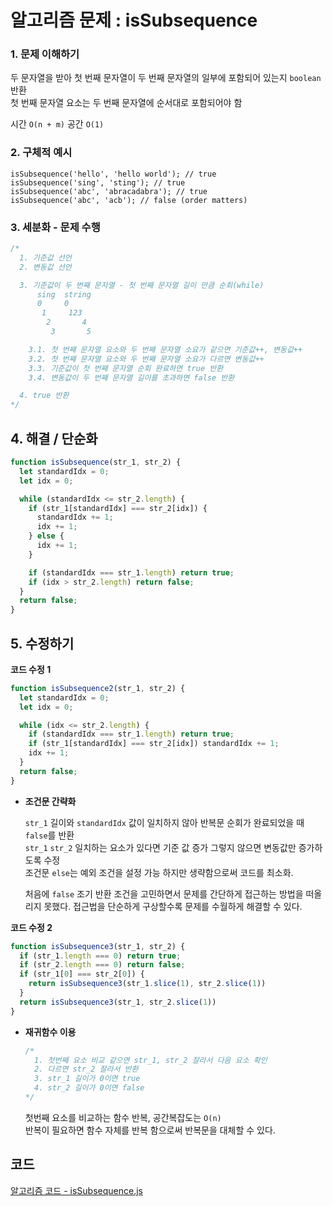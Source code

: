 # 알고리즘 문제 : isSubsequence

### 1. 문제 이해하기
두 문자열을 받아 첫 번째 문자열이 두 번째 문자열의 일부에 포함되어 있는지 `boolean` 반환    
첫 번째 문자열 요소는 두 번째 문자열에 순서대로 포함되어야 함

시간 `O(n + m)` 공간 `O(1)`

### 2. 구체적 예시
```
isSubsequence('hello', 'hello world'); // true
isSubsequence('sing', 'sting'); // true
isSubsequence('abc', 'abracadabra'); // true
isSubsequence('abc', 'acb'); // false (order matters)
```

### 3. 세분화 - 문제 수행
```javascript
/*
  1. 기준값 선언
  2. 변동값 선언

  3. 기준값이 두 번째 문자열 - 첫 번째 문자열 길이 만큼 순회(while)
      sing  string
      0     0      
       1     123   
        2       4 
         3       5

    3.1. 첫 번째 문자열 요소와 두 번째 문자열 소요가 같으면 기준값++, 변동값++
    3.2. 첫 번째 문자열 요소와 두 번째 문자열 소요가 다르면 변동값++
    3.3. 기준값이 첫 번째 문자열 순회 완료하면 true 반환
    3.4. 변동값이 두 번째 문자열 길이를 초과하면 false 반환

  4. true 반환
*/
```

## 4. 해결 / 단순화
```javascript
function isSubsequence(str_1, str_2) {
  let standardIdx = 0;
  let idx = 0;

  while (standardIdx <= str_2.length) {
    if (str_1[standardIdx] === str_2[idx]) {
      standardIdx += 1;
      idx += 1;
    } else {
      idx += 1;
    }

    if (standardIdx === str_1.length) return true;
    if (idx > str_2.length) return false;
  }
  return false;
}
```

## 5. 수정하기
**코드 수정 1**    
```javascript
function isSubsequence2(str_1, str_2) {
  let standardIdx = 0;
  let idx = 0;

  while (idx <= str_2.length) {
    if (standardIdx === str_1.length) return true;
    if (str_1[standardIdx] === str_2[idx]) standardIdx += 1;
    idx += 1;
  }
  return false;
}
```
- **조건문 간략화**   

  `str_1` 길이와 `standardIdx` 값이 일치하지 않아 반복문 순회가 완료되었을 때 `false`를 반환   
  `str_1` `str_2` 일치하는 요소가 있다면 기준 값 증가 그렇지 않으면 변동값만 증가하도록 수정    
  조건문 `else`는 예외 조건을 설정 가능 하지만 생략함으로써 코드를 최소화.   

  처음에 `false` 조기 반환 조건을 고민하면서 문제를 간단하게 접근하는 방법을 떠올리지 못했다. 접근법을 단순하게 구상할수록 문제를 수월하게 해결할 수 있다.  

**코드 수정 2**
```javascript
function isSubsequence3(str_1, str_2) {
  if (str_1.length === 0) return true;
  if (str_2.length === 0) return false;
  if (str_1[0] === str_2[0]) {
    return isSubsequence3(str_1.slice(1), str_2.slice(1))
  }
  return isSubsequence3(str_1, str_2.slice(1))
}
```
- **재귀함수 이용**

  ```javascript
  /*
    1. 첫번째 요소 비교 같으면 str_1, str_2 잘라서 다음 요소 확인
    2. 다르면 str_2 잘라서 반환
    3. str_1 길이가 0이면 true
    4. str_2 길이가 0이면 false
  */
  ```

  첫번째 요소를 비교하는 함수 반복, 공간복잡도는 `O(n)`   
  반복이 필요하면 함수 자체를 반복 함으로써 반복문을 대체할 수 있다.

## 코드
[알고리즘 코드 - isSubsequence.js](../../algorithm/problem/isSubsequence.js)